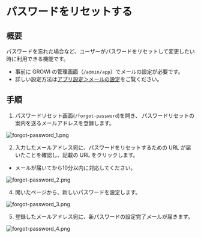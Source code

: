# パスワードをリセットする

## 概要

パスワードを忘れた場合など、ユーザーがパスワードをリセットして変更したい時に利用できる機能です。  

- 事前に GROWI の管理画面（`/admin/app`）でメールの設定が必要です。
- 詳しい設定方法は[アプリ設定＞メールの設定](https://growi.cloud/help/ja/admin-guide/management-cookbook/app-settings.html#%E3%83%A1%E3%83%BC%E3%83%AB%E3%81%AE%E8%A8%AD%E5%AE%9A)をご覧ください。

## 手順

1. パスワードリセット画面(`/forgot-password`)を開き、 パスワードリセットの案内を送るメールアドレスを登録します。

<img :src="$withBase('/assets/images/ja/forgot-password_1.png')" alt="forgot-password_1.png">

2. 入力したメールアドレス宛に、パスワードをリセットするための URL が届いたことを確認し、記載の URL をクリックします。

- メールが届いてから10分以内に対応してください。

<img :src="$withBase('/assets/images/ja/forgot-password_2.png')" alt="forgot-password_2.png">

4. 開いたページから、新しいパスワードを設定します。

<img :src="$withBase('/assets/images/ja/forgot-password_3.png')" alt="forgot-password_3.png">

5. 登録したメールアドレス宛に、新パスワードの設定完了メールが届きます。

<img :src="$withBase('/assets/images/ja/forgot-password_4.png')" alt="forgot-password_4.png">

